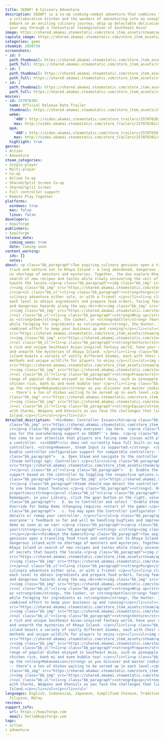 ```yaml
---
title: SEDAP! A Culinary Adventure
description: SEDAP! is a co-op cooking-combat adventure that combines the chaos of
  a collaborative kitchen and the wonders of adventuring into an unexplored world.
  Embark on an exciting culinary journey, whip up delectable delicacies, and serve
  your way through a fantastical reimagination of Southeast Asia!
image: https://shared.akamai.steamstatic.com/store_item_assets/steam/apps/2650730/header.jpg?t=1732524677
capsule_image: https://shared.akamai.steamstatic.com/store_item_assets/steam/apps/2650730/d5b91609837eabf94c6f55ee299b6c809ebf23da/capsule_231x87.jpg?t=1732524677
categories: game
steamid: 2650730
screenshots:
- id: 0
  path_thumbnail: https://shared.akamai.steamstatic.com/store_item_assets/steam/apps/2650730/ss_965ef6a3da9baeee4f3d8ccc80da933a0b805209.600x338.jpg?t=1732524677
  path_full: https://shared.akamai.steamstatic.com/store_item_assets/steam/apps/2650730/ss_965ef6a3da9baeee4f3d8ccc80da933a0b805209.1920x1080.jpg?t=1732524677
- id: 1
  path_thumbnail: https://shared.akamai.steamstatic.com/store_item_assets/steam/apps/2650730/ss_81a11e25343aa466442569cb5077e5fee858c47d.600x338.jpg?t=1732524677
  path_full: https://shared.akamai.steamstatic.com/store_item_assets/steam/apps/2650730/ss_81a11e25343aa466442569cb5077e5fee858c47d.1920x1080.jpg?t=1732524677
- id: 2
  path_thumbnail: https://shared.akamai.steamstatic.com/store_item_assets/steam/apps/2650730/ss_f569cd449c662c895c2f34b632a930d357fbccb0.600x338.jpg?t=1732524677
  path_full: https://shared.akamai.steamstatic.com/store_item_assets/steam/apps/2650730/ss_f569cd449c662c895c2f34b632a930d357fbccb0.1920x1080.jpg?t=1732524677
movies:
- id: 257076381
  name: Official Release Date Trailer
  thumbnail: https://shared.akamai.steamstatic.com/store_item_assets/steam/apps/257076381/5f1dacc8bbfcbc8906b961cbd0adda16925e212f/movie_600x337.jpg?t=1732524671
  webm:
    '480': http://video.akamai.steamstatic.com/store_trailers/257076381/movie480_vp9.webm?t=1732524671
    max: http://video.akamai.steamstatic.com/store_trailers/257076381/movie_max_vp9.webm?t=1732524671
  mp4:
    '480': http://video.akamai.steamstatic.com/store_trailers/257076381/movie480.mp4?t=1732524671
    max: http://video.akamai.steamstatic.com/store_trailers/257076381/movie_max.mp4?t=1732524671
  highlight: true
genres:
- Action
- Adventure
steam_categories:
- Single-player
- Multi-player
- Co-op
- Online Co-op
- Shared/Split Screen Co-op
- Shared/Split Screen
- Full controller support
- Remote Play Together
platforms:
  windows: true
  mac: false
  linux: false
developers:
- kopiforge
publishers:
- kopiforge
release_date:
  coming_soon: true
  date: Coming soon
content_warning:
  ids: []
  notes:
about: <p class="bb_paragraph">Two aspiring culinary geniuses open a traveling food
  truck and venture out to Khaya Island – a long abandoned, dangerous island with
  no shortage of monsters and mysteries. Together, the duo explore Khaya Island in
  search of new recipes and tastes while slowly uncovering the veil of secrets that
  haunts the locale.</p><p class="bb_paragraph"><img class="bb_img" src="https://shared.akamai.steamstatic.com/store_item_assets/steam/apps/2650730/extras/Divider.png?t=1732524677"
  /><img class="bb_img" src="https://shared.akamai.steamstatic.com/store_item_assets/steam/apps/2650730/extras/Header_01.png?t=1732524677"
  /></p><ul class="bb_ul"><li><p class="bb_paragraph"><strong>Forge</strong> your
  culinary adventure either solo, or with a friend! </p></li><li><p class="bb_paragraph"><strong>Explore</strong>
  each level to obtain ingredients and prepare food orders, facing fearsome beasts
  and dangerous hazards along the way.<br><br><img class="bb_img" src="https://shared.akamai.steamstatic.com/store_item_assets/steam/apps/2650730/extras/Gif_01_New.gif?t=1732524677"
  /><img class="bb_img" src="https://shared.akamai.steamstatic.com/store_item_assets/steam/apps/2650730/extras/Header_02.png?t=1732524677"
  /><ul class="bb_ul"><li><p class="bb_paragraph"><strong>Whip up</strong> dishes
  as <strong>Som</strong>, the Cooker, or <strong>battle</strong> fearsome creatures
  while foraging for ingredients as <strong>Gon</strong>, the Hunter. It’ll take your
  combined effort to keep your business up and running!</p></li></ul><img class="bb_img"
  src="https://shared.akamai.steamstatic.com/store_item_assets/steam/apps/2650730/extras/Gif_02_New.gif?t=1732524677"
  /><img class="bb_img" src="https://shared.akamai.steamstatic.com/store_item_assets/steam/apps/2650730/extras/Header_03.png?t=1732524677"
  /><ul class="bb_ul"><li><p class="bb_paragraph"><strong>Venture</strong> through
  a rich and unique Southeast Asian-inspired fantasy world, hone your culinary skills
  and unearth the mysteries of Khaya Island. </p></li><li><p class="bb_paragraph">The
  island boasts a variety of vastly different biomes, each with their own food, cooking
  methods and unique wildlife for players to enjoy.</p></li></ul><img class="bb_img"
  src="https://shared.akamai.steamstatic.com/store_item_assets/steam/apps/2650730/extras/Gif_03_New.gif?t=1732524677"
  /><img class="bb_img" src="https://shared.akamai.steamstatic.com/store_item_assets/steam/apps/2650730/extras/Header_04.png?t=1732524677"
  /><ul class="bb_ul"><li><p class="bb_paragraph"><strong>Prepare</strong> a wide
  range of popular dishes enjoyed in Southeast Asia, such as pineapple fried rice,
  chicken rice, banh mi and even bubble tea! </p></li><li><p class="bb_paragraph">Fill
  up the <strong>Makanomicon</strong> as you discover and master cooking each dish
  -- there’s a ton of dishes waiting to be served up in each level.</p></li></ul><img
  class="bb_img" src="https://shared.akamai.steamstatic.com/store_item_assets/steam/apps/2650730/extras/Gif_04_New.gif?t=1732524677"
  /><img class="bb_img" src="https://shared.akamai.steamstatic.com/store_item_assets/steam/apps/2650730/extras/Header_05.png?t=1732524677"
  /><ul class="bb_ul"><li><p class="bb_paragraph"><strong>Equip</strong> yourself
  with Charms, Weapons and Utensils as you face the challenges that lie ahead in Khaya
  Island.</p></li></ul></p></li></ul>
detailed_description: '<h1>Demo: Controller Issues</h1><p><p class="bb_paragraph"><img
  class="bb_img" src="https://shared.akamai.steamstatic.com/store_item_assets/steam/apps/2650730/extras/Divider.png?t=1732524677"
  /></p><p class="bb_paragraph">Hey everyone! Jay here. </p><p class="bb_paragraph">Thank
  you for the overwhelming support on SEDAP!''s demo. </p><p class="bb_paragraph">It
  has come to our attention that players are facing some issues with playing using
  a controller. <i>SEDAP!</i> does not currently have full built-in support for all
  controllers. <strong>However, Steam Input is supported.</strong>  </p><p class="bb_paragraph"><u><strong>Steps:</strong></u><br>1.
  Enable controller configuration support for compatible controllers: </p><ul class="bb_ul"><li><p
  class="bb_paragraph">   a. Open Steam and navigate to the controller settings page
  (Steam Settings &gt; Controller).</p></li></ul><p class="bb_paragraph"><img class="bb_img"
  src="https://shared.akamai.steamstatic.com/store_item_assets/steam/apps/2650730/extras/Demo_Controller_Help_01.jpg?t=1732524677"
  /></p><ul class="bb_ul"><li><p class="bb_paragraph">   b. Enable the proper configuration
  support based on the controller by toggling the respective options.</p></li></ul><p
  class="bb_paragraph"><img class="bb_img" src="https://shared.akamai.steamstatic.com/store_item_assets/steam/apps/2650730/extras/Demo_Controller_Help_02.jpg?t=1732524677"
  /></p><p class="bb_paragraph">Steam should now detect the controller and allow it
  to use Steam Input features.</p><p class="bb_paragraph"><strong>2. Overriding game
  properties</strong></p><ul class="bb_ul"><li><p class="bb_paragraph">   a. On &quot;Sedap
  Demo&quot; in your Library, click the gear button on the right, select ''Properties...''.</p></li><li><p
  class="bb_paragraph">   b. Go to Controller and select ''Enable Steam Input'' for
  Override for Sedap Demo (Changing requires restart of the game).</p></li><li><p
  class="bb_paragraph">   c. You may open the Controller Configurator to see more
  details or remap your controller. </p></li></ul><p class="bb_paragraph">We appreciate
  everyone''s feedback so far and will be handling bugfixes and improvements to the
  demo as soon as we can! </p><p class="bb_paragraph"></p><p class="bb_paragraph"><strong>Thank
  you!</strong></p><p class="bb_paragraph"><strong> </strong><img class="bb_img" src="https://shared.akamai.steamstatic.com/store_item_assets/steam/apps/2650730/extras/Divider.png?t=1732524677"
  /></p></p><br><h1>About the Game</h1><p class="bb_paragraph">Two aspiring culinary
  geniuses open a traveling food truck and venture out to Khaya Island – a long abandoned,
  dangerous island with no shortage of monsters and mysteries. Together, the duo explore
  Khaya Island in search of new recipes and tastes while slowly uncovering the veil
  of secrets that haunts the locale.</p><p class="bb_paragraph"><img class="bb_img"
  src="https://shared.akamai.steamstatic.com/store_item_assets/steam/apps/2650730/extras/Divider.png?t=1732524677"
  /><img class="bb_img" src="https://shared.akamai.steamstatic.com/store_item_assets/steam/apps/2650730/extras/Header_01.png?t=1732524677"
  /></p><ul class="bb_ul"><li><p class="bb_paragraph"><strong>Forge</strong> your
  culinary adventure either solo, or with a friend! </p></li><li><p class="bb_paragraph"><strong>Explore</strong>
  each level to obtain ingredients and prepare food orders, facing fearsome beasts
  and dangerous hazards along the way.<br><br><img class="bb_img" src="https://shared.akamai.steamstatic.com/store_item_assets/steam/apps/2650730/extras/Gif_01_New.gif?t=1732524677"
  /><img class="bb_img" src="https://shared.akamai.steamstatic.com/store_item_assets/steam/apps/2650730/extras/Header_02.png?t=1732524677"
  /><ul class="bb_ul"><li><p class="bb_paragraph"><strong>Whip up</strong> dishes
  as <strong>Som</strong>, the Cooker, or <strong>battle</strong> fearsome creatures
  while foraging for ingredients as <strong>Gon</strong>, the Hunter. It’ll take your
  combined effort to keep your business up and running!</p></li></ul><img class="bb_img"
  src="https://shared.akamai.steamstatic.com/store_item_assets/steam/apps/2650730/extras/Gif_02_New.gif?t=1732524677"
  /><img class="bb_img" src="https://shared.akamai.steamstatic.com/store_item_assets/steam/apps/2650730/extras/Header_03.png?t=1732524677"
  /><ul class="bb_ul"><li><p class="bb_paragraph"><strong>Venture</strong> through
  a rich and unique Southeast Asian-inspired fantasy world, hone your culinary skills
  and unearth the mysteries of Khaya Island. </p></li><li><p class="bb_paragraph">The
  island boasts a variety of vastly different biomes, each with their own food, cooking
  methods and unique wildlife for players to enjoy.</p></li></ul><img class="bb_img"
  src="https://shared.akamai.steamstatic.com/store_item_assets/steam/apps/2650730/extras/Gif_03_New.gif?t=1732524677"
  /><img class="bb_img" src="https://shared.akamai.steamstatic.com/store_item_assets/steam/apps/2650730/extras/Header_04.png?t=1732524677"
  /><ul class="bb_ul"><li><p class="bb_paragraph"><strong>Prepare</strong> a wide
  range of popular dishes enjoyed in Southeast Asia, such as pineapple fried rice,
  chicken rice, banh mi and even bubble tea! </p></li><li><p class="bb_paragraph">Fill
  up the <strong>Makanomicon</strong> as you discover and master cooking each dish
  -- there’s a ton of dishes waiting to be served up in each level.</p></li></ul><img
  class="bb_img" src="https://shared.akamai.steamstatic.com/store_item_assets/steam/apps/2650730/extras/Gif_04_New.gif?t=1732524677"
  /><img class="bb_img" src="https://shared.akamai.steamstatic.com/store_item_assets/steam/apps/2650730/extras/Header_05.png?t=1732524677"
  /><ul class="bb_ul"><li><p class="bb_paragraph"><strong>Equip</strong> yourself
  with Charms, Weapons and Utensils as you face the challenges that lie ahead in Khaya
  Island.</p></li></ul></p></li></ul>'
languages: English, Indonesian, Japanese, Simplified Chinese, Traditional Chinese,
  Filipino, Malay
reviews:
support_info:
  url: https://kopiforge.com
  email: hello@kopiforge.com
tags:
- action
- adventure
---
```


